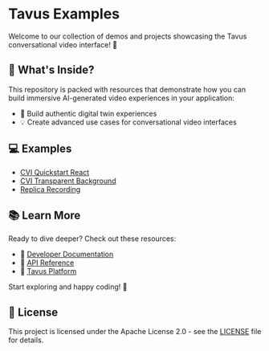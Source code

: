 # Tavus Examples

Welcome to our collection of demos and projects showcasing the Tavus conversational video interface! 🚀

## 🌟 What's Inside?

This repository is packed with resources that demonstrate how you can build immersive AI-generated video experiences in your application:

- 🤖 Build authentic digital twin experiences
- 💡 Create advanced use cases for conversational video interfaces

## 💻 Examples

- [CVI Quickstart React](./examples/cvi-quickstart-react)
- [CVI Transparent Background](./examples/cvi-transparent-background)
- [Replica Recording](./examples/replica-recording)

## 📚 Learn More

Ready to dive deeper? Check out these resources:

- 📖 [Developer Documentation](https://docs.tavus.io/)
- 🔧 [API Reference](https://docs.tavus.io/api-reference/)
- 🚀 [Tavus Platform](https://platform.tavus.io/)

Start exploring and happy coding! 🎉

## 📄 License

This project is licensed under the Apache License 2.0 - see the [LICENSE](LICENSE) file for details.